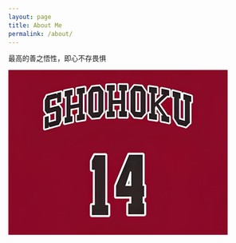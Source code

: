 ```yaml
---
layout: page
title: About Me
permalink: /about/
---
```


最高的善之悟性，即心不存畏惧

<img src="333.jpg" alt="You SHAN pic">

